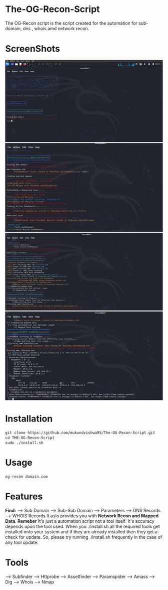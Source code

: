 # The-OG-Recon-Script
The OG-Recon script is the script created for the automation for sub-domain, dns , whois amd network recon.

# ScreenShots
![images/Screenshot(38).png](https://github.com/mukundvishwa95/The-OG-Recon-Script/blob/main/images/Screenshot%20(38).png?raw=true)
![images/Screenshot(38).png](https://github.com/mukundvishwa95/The-OG-Recon-Script/blob/main/images/Screenshot%20(39).png?raw=true)
![images/Screenshot(38).png](https://github.com/mukundvishwa95/The-OG-Recon-Script/blob/main/images/Screenshot%20(40).png?raw=true)
![images/Screenshot(38).png](https://github.com/mukundvishwa95/The-OG-Recon-Script/blob/main/images/Screenshot%20(41).png?raw=true)

# Installation
```
git clone https://github.com/mukundvishwa95/The-OG-Recon-Script.git
cd THE-OG-Recon-Script
sudo ./install.sh
```
# Usage

```
og-recon domain.com
```

# Features
**Find:**
--> Sub Domain
--> Sub-Sub Domain
--> Parameters
--> DNS Records
--> WHOIS Records
It aslo provides you with **Network Recon and Mapped Data**.
**Remeber**
It's just a automation script not a tool itself.
It's accuracy depends upon the tool used.
When you ./install.sh all the required tools get installed onto your system and if they are already installed then they get a check for update.
So, please try running ./install.sh frequently in the case of any tool update.

# Tools
--> Subfinder
--> Httprobe
--> Assetfinder
--> Paramspider
--> Amass
--> Dig
--> Whois
--> Nmap


